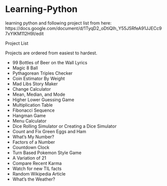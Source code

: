 # Learning-Python
<p>learning python and following project list from here: https://docs.google.com/document/d/1TyqD2_oDtiQIh_Y55J5RfeA91JJECc97xYIKM112H9I/edit</p>

<p>Project List</p>
<p>Projects are ordered from easiest to hardest.</p>

<ul>
  <li>99 Bottles of Beer on the Wall Lyrics</li>
  <li>Magic 8 Ball</li>
  <li>Pythagorean Triples Checker</li>
  <li>Coin Estimator By Weight</li>
  <li>Mad Libs Story Maker</li>
  <li>Change Calculator</li>
  <li>Mean, Median, and Mode</li>
  <li>Higher Lower Guessing Game</li>
  <li>Multiplication Table</li>
  <li>Fibonacci Sequence</li>
  <li>Hangman Game</li>
  <li>Menu Calculator</li>
  <li>Dice Rolling Simulator or Creating a Dice Simulator</li>
  <li>Count and Fix Green Eggs and Ham</li>
  <li>What’s My Number?</li>
  <li>Factors of a Number</li>
  <li>Countdown Clock</li>
  <li>Turn Based Pokemon Style Game</li>
  <li>A Variation of 21</li>
  <li>Compare Recent Karma</li>
  <li>Watch for new TIL facts</li>
  <li>Random Wikipedia Article</li>
  <li>What’s the Weather?</li>
</ul>
